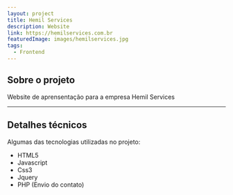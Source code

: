 ```yaml
---
layout: project
title: Hemil Services
description: Website
link: https://hemilservices.com.br
featuredImage: images/hemilservices.jpg
tags:
  - Frontend
---
```

## Sobre o projeto
Website de aprensentação para a empresa Hemil Services

---

## Detalhes técnicos
Algumas das tecnologias utilizadas no projeto:
  - HTML5
  - Javascript
  - Css3
  - Jquery
  - PHP (Envio do contato)